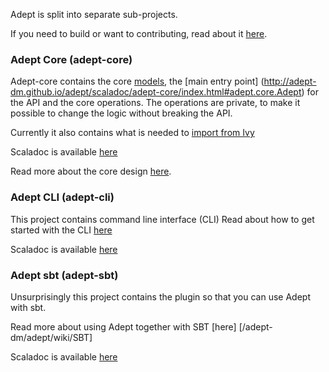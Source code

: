 Adept is split into separate sub-projects.

If you need to build or want to contributing, read about it [here](/adept-dm/adept/wiki/Contribute).

### Adept Core (adept-core)
Adept-core contains the core [models](http://adept-dm.github.io/adept/scaladoc/adept-core/index.html#adept.core.models.package), the [main entry point] (http://adept-dm.github.io/adept/scaladoc/adept-core/index.html#adept.core.Adept) for the API and the core operations. The operations are private, to make it possible to change the logic without breaking the API.

Currently it also contains what is needed to [import from Ivy](http://adept-dm.github.io/adept/scaladoc/adept-core/index.html#adept.ivy.IvyImport$)

Scaladoc is available [here](http://adept-dm.github.io/adept/scaladoc/adept-core/index.html)





Read more about the core design [here](/adept-dm/adept/wiki/Design). 


### Adept CLI (adept-cli)
This project contains command line interface (CLI)
Read about how to get started with the CLI [here](/adept-dm/adept/wiki/Design)

Scaladoc is available [here](http://adept-dm.github.io/adept/scaladoc/adept-cli/index.html)


### Adept sbt (adept-sbt)
Unsurprisingly this project contains the plugin so that you can use Adept with sbt.

Read more about using Adept together with SBT [here] [/adept-dm/adept/wiki/SBT]

Scaladoc is available [here](http://adept-dm.github.io/adept/scaladoc/adept-sbt/index.html)